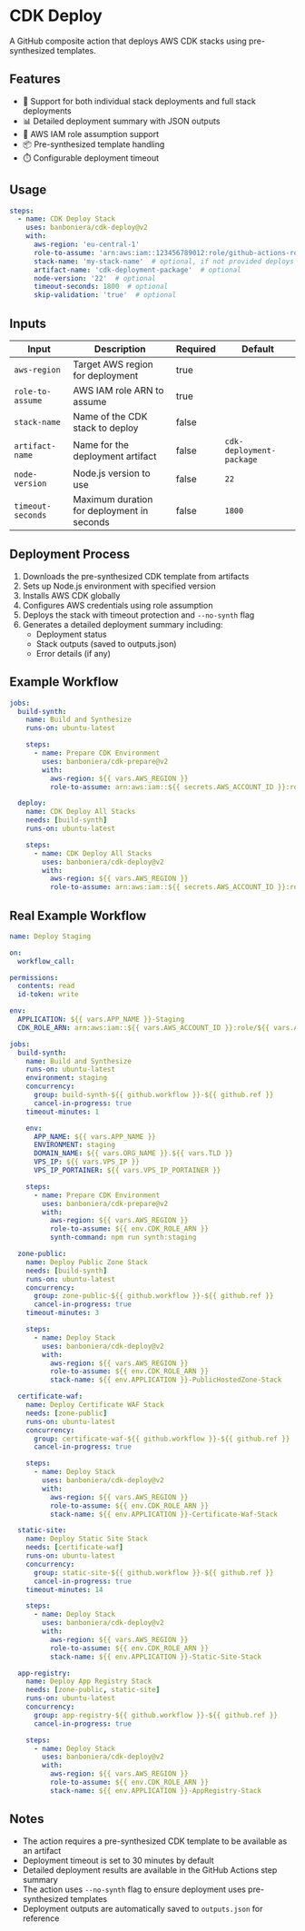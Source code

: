 # CDK Deploy

A GitHub composite action that deploys AWS CDK stacks using pre-synthesized templates.

## Features

- 🔄 Support for both individual stack deployments and full stack deployments
- 📊 Detailed deployment summary with JSON outputs
- 🔐 AWS IAM role assumption support
- 📦 Pre-synthesized template handling
- ⏱️ Configurable deployment timeout

## Usage

```yml
steps:
  - name: CDK Deploy Stack
    uses: banboniera/cdk-deploy@v2
    with:
      aws-region: 'eu-central-1'
      role-to-assume: 'arn:aws:iam::123456789012:role/github-actions-role'
      stack-name: 'my-stack-name'  # optional, if not provided deploys all stacks
      artifact-name: 'cdk-deployment-package'  # optional
      node-version: '22'  # optional
      timeout-seconds: 1800  # optional
      skip-validation: 'true'  # optional
```

## Inputs

| Input | Description | Required | Default |
|-------|-------------|----------|---------|
| `aws-region` | Target AWS region for deployment | true | |
| `role-to-assume` | AWS IAM role ARN to assume | true | |
| `stack-name` | Name of the CDK stack to deploy | false | |
| `artifact-name` | Name for the deployment artifact | false | `cdk-deployment-package` |
| `node-version` | Node.js version to use | false | `22` |
| `timeout-seconds` | Maximum duration for deployment in seconds | false | `1800` |

## Deployment Process

1. Downloads the pre-synthesized CDK template from artifacts
2. Sets up Node.js environment with specified version
3. Installs AWS CDK globally
4. Configures AWS credentials using role assumption
5. Deploys the stack with timeout protection and `--no-synth` flag
6. Generates a detailed deployment summary including:
   - Deployment status
   - Stack outputs (saved to outputs.json)
   - Error details (if any)

## Example Workflow

```yml
jobs:
  build-synth:
    name: Build and Synthesize
    runs-on: ubuntu-latest

    steps:
      - name: Prepare CDK Environment
        uses: banboniera/cdk-prepare@v2
        with:
          aws-region: ${{ vars.AWS_REGION }}
          role-to-assume: arn:aws:iam::${{ secrets.AWS_ACCOUNT_ID }}:role/${{ vars.APP_NAME }}-Role-CDK

  deploy:
    name: CDK Deploy All Stacks
    needs: [build-synth]
    runs-on: ubuntu-latest

    steps:
      - name: CDK Deploy All Stacks
        uses: banboniera/cdk-deploy@v2
        with:
          aws-region: ${{ vars.AWS_REGION }}
          role-to-assume: arn:aws:iam::${{ secrets.AWS_ACCOUNT_ID }}:role/${{ vars.APP_NAME }}-Role-CDK
```

## Real Example Workflow

```yml
name: Deploy Staging

on:
  workflow_call:

permissions:
  contents: read
  id-token: write

env:
  APPLICATION: ${{ vars.APP_NAME }}-Staging
  CDK_ROLE_ARN: arn:aws:iam::${{ vars.AWS_ACCOUNT_ID }}:role/${{ vars.APP_NAME }}-Role-CDK

jobs:
  build-synth:
    name: Build and Synthesize
    runs-on: ubuntu-latest
    environment: staging
    concurrency:
      group: build-synth-${{ github.workflow }}-${{ github.ref }}
      cancel-in-progress: true
    timeout-minutes: 1

    env:
      APP_NAME: ${{ vars.APP_NAME }}
      ENVIRONMENT: staging
      DOMAIN_NAME: ${{ vars.ORG_NAME }}.${{ vars.TLD }}
      VPS_IP: ${{ vars.VPS_IP }}
      VPS_IP_PORTAINER: ${{ vars.VPS_IP_PORTAINER }}

    steps:
      - name: Prepare CDK Environment
        uses: banboniera/cdk-prepare@v2
        with:
          aws-region: ${{ vars.AWS_REGION }}
          role-to-assume: ${{ env.CDK_ROLE_ARN }}
          synth-command: npm run synth:staging

  zone-public:
    name: Deploy Public Zone Stack
    needs: [build-synth]
    runs-on: ubuntu-latest
    concurrency:
      group: zone-public-${{ github.workflow }}-${{ github.ref }}
      cancel-in-progress: true
    timeout-minutes: 3

    steps:
      - name: Deploy Stack
        uses: banboniera/cdk-deploy@v2
        with:
          aws-region: ${{ vars.AWS_REGION }}
          role-to-assume: ${{ env.CDK_ROLE_ARN }}
          stack-name: ${{ env.APPLICATION }}-PublicHostedZone-Stack

  certificate-waf:
    name: Deploy Certificate WAF Stack
    needs: [zone-public]
    runs-on: ubuntu-latest
    concurrency:
      group: certificate-waf-${{ github.workflow }}-${{ github.ref }}
      cancel-in-progress: true

    steps:
      - name: Deploy Stack
        uses: banboniera/cdk-deploy@v2
        with:
          aws-region: ${{ vars.AWS_REGION }}
          role-to-assume: ${{ env.CDK_ROLE_ARN }}
          stack-name: ${{ env.APPLICATION }}-Certificate-Waf-Stack

  static-site:
    name: Deploy Static Site Stack
    needs: [certificate-waf]
    runs-on: ubuntu-latest
    concurrency:
      group: static-site-${{ github.workflow }}-${{ github.ref }}
      cancel-in-progress: true
    timeout-minutes: 14

    steps:
      - name: Deploy Stack
        uses: banboniera/cdk-deploy@v2
        with:
          aws-region: ${{ vars.AWS_REGION }}
          role-to-assume: ${{ env.CDK_ROLE_ARN }}
          stack-name: ${{ env.APPLICATION }}-Static-Site-Stack

  app-registry:
    name: Deploy App Registry Stack
    needs: [zone-public, static-site]
    runs-on: ubuntu-latest
    concurrency:
      group: app-registry-${{ github.workflow }}-${{ github.ref }}
      cancel-in-progress: true

    steps:
      - name: Deploy Stack
        uses: banboniera/cdk-deploy@v2
        with:
          aws-region: ${{ vars.AWS_REGION }}
          role-to-assume: ${{ env.CDK_ROLE_ARN }}
          stack-name: ${{ env.APPLICATION }}-AppRegistry-Stack
```

## Notes

- The action requires a pre-synthesized CDK template to be available as an artifact
- Deployment timeout is set to 30 minutes by default
- Detailed deployment results are available in the GitHub Actions step summary
- The action uses `--no-synth` flag to ensure deployment uses pre-synthesized templates
- Deployment outputs are automatically saved to `outputs.json` for reference
